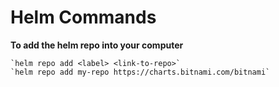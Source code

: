 # **Helm Commands**

**To add the helm repo into your computer**

    `helm repo add <label> <link-to-repo>`
    `helm repo add my-repo https://charts.bitnami.com/bitnami`
    
